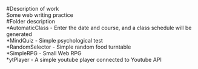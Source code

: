 #Description of work  
Some web writing practice  
#Folder description  
*AutomaticClass - Enter the date and course, and a class schedule will be generated  
*MindQuiz - Simple psychological test  
*RandomSelector - Simple random food turntable  
*SimpleRPG - Small Web RPG  
*ytPlayer - A simple youtube player connected to Youtube API
